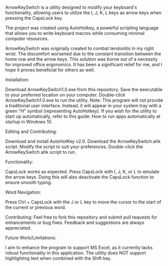 ArrowKeySwitch is a utility designed to modify your keyboard's functionality, allowing users to utilize the I, J, K, L keys as arrow keys when pressing the CapsLock key.

The project was created using AutoHotkey, a powerful scripting language that allows you to write keyboard macros while consuming minimal computer resources.

ArrowKeySwitch was originally created to combat tendonitis in my right wrist.  The discomfort worsened due to the constant transition between the home row and the arrow keys. This solution was borne out of a necessity for improved office ergonomics. It has been a significant relief for me, and I hope it proves beneficial for others as well.

Installation:

  Download ArrowKeySwitch1.0.exe from this repository.
  Save the executable to your preferred location on your computer.
  Double-click ArrowKeySwitch1.0.exe to run the utility. Note: This program will not provide a traditional user interface. Instead, it will appear in your system tray with a green "H" symbol (representing AutoHotkey).
  If you wish for the utility to start up automatically, refer to this guide: How to run apps automatically at startup in Windows 10.
  
Editing and Contributing:

  Download and install AutoHotKey v2.0.
  Download the ArrowKeySwitch.ahk script.
  Modify the script to suit your preferences.
  Double-click the ArrowKeySwitch.ahk script to run.
  
Functionality:

  CapsLock works as expected.
  Press CapsLock with I, J, K, or L to emulate the arrow keys. Doing this will also deactivate the CapsLock function to ensure smooth typing.
  
Word Navigation:

  Press Ctrl + CapsLock with the J or L key to move the cursor to the start of the current or previous word.
  
Contributing:
  Feel free to fork this repository and submit pull requests for enhancements or bug fixes. Feedback and suggestions are always appreciated.

Future Work/Limitations:

  I aim to enhance the program to support MS Excel, as it currently lacks robust functionality in this application.
  The utility does NOT support highlighting text when combined with the Shift key.
